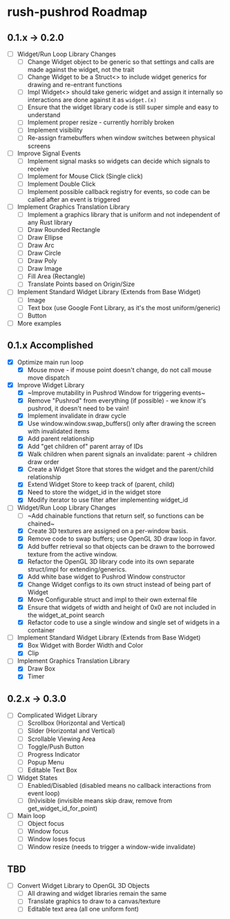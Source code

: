# rush-pushrod Roadmap

## 0.1.x -> 0.2.0

- [ ] Widget/Run Loop Library Changes
  - [ ] Change Widget object to be generic so that settings and calls are made against the widget, not the trait
  - [ ] Change Widget to be a Struct<> to include widget generics for drawing and re-entrant functions
  - [ ] Impl Widget<> should take generic widget and assign it internally so interactions are done against it as `widget.(x)`
  - [ ] Ensure that the widget library code is still super simple and easy to understand
  - [ ] Implement proper resize - currently horribly broken
  - [ ] Implement visibility
  - [ ] Re-assign framebuffers when window switches between physical screens
- [ ] Improve Signal Events
  - [ ] Implement signal masks so widgets can decide which signals to receive
  - [ ] Implement for Mouse Click (Single click)
  - [ ] Implement Double Click
  - [ ] Implement possible callback registry for events, so code can be called after an event is triggered
- [ ] Implement Graphics Translation Library
  - [ ] Implement a graphics library that is uniform and not independent of any Rust library
  - [ ] Draw Rounded Rectangle
  - [ ] Draw Ellipse
  - [ ] Draw Arc
  - [ ] Draw Circle
  - [ ] Draw Poly
  - [ ] Draw Image
  - [ ] Fill Area (Rectangle)
  - [ ] Translate Points based on Origin/Size
- [ ] Implement Standard Widget Library (Extends from Base Widget)
  - [ ] Image
  - [ ] Text box (use Google Font Library, as it's the most uniform/generic)
  - [ ] Button
- [ ] More examples

## 0.1.x Accomplished

- [x] Optimize main run loop
  - [x] Mouse move - if mouse point doesn't change, do not call mouse move dispatch
- [x] Improve Widget Library
  - [x] ~Improve mutability in Pushrod Window for triggering events~
  - [x] Remove "Pushrod" from everything (if possible) - we know it's pushrod, it doesn't need to be vain!
  - [x] Implement invalidate in draw cycle
  - [x] Use window.window.swap_buffers() only after drawing the screen with invalidated items
  - [x] Add parent relationship
  - [x] Add "get children of" parent array of IDs
  - [x] Walk children when parent signals an invalidate: parent -> children draw order
  - [x] Create a Widget Store that stores the widget and the parent/child relationship
  - [x] Extend Widget Store to keep track of (parent, child)
  - [x] Need to store the widget_id in the widget store
  - [x] Modify iterator to use filter after implementing widget_id
- [ ] Widget/Run Loop Library Changes
  - [ ] ~Add chainable functions that return self, so functions can be chained~
  - [x] Create 3D textures are assigned on a per-window basis.
  - [x] Remove code to swap buffers; use OpenGL 3D draw loop in favor.
  - [x] Add buffer retrieval so that objects can be drawn to the borrowed texture from the active window.
  - [x] Refactor the OpenGL 3D library code into its own separate struct/impl for extending/generics.
  - [x] Add white base widget to Pushrod Window constructor
  - [x] Change Widget configs to its own struct instead of being part of Widget
  - [x] Move Configurable struct and impl to their own external file
  - [x] Ensure that widgets of width and height of 0x0 are not included in the widget_at_point search
  - [x] Refactor code to use a single window and single set of widgets in a container
- [ ] Implement Standard Widget Library (Extends from Base Widget)
  - [x] Box Widget with Border Width and Color
  - [x] Clip
- [ ] Implement Graphics Translation Library
  - [x] Draw Box
  - [x] Timer

## 0.2.x -> 0.3.0

- [ ] Complicated Widget Library
  - [ ] Scrollbox (Horizontal and Vertical)
  - [ ] Slider (Horizontal and Vertical)
  - [ ] Scrollable Viewing Area
  - [ ] Toggle/Push Button
  - [ ] Progress Indicator
  - [ ] Popup Menu
  - [ ] Editable Text Box
- [ ] Widget States
  - [ ] Enabled/Disabled (disabled means no callback interactions from event loop)
  - [ ] (In)visible (invisible means skip draw, remove from get_widget_id_for_point)
- [ ] Main loop
  - [ ] Object focus
  - [ ] Window focus
  - [ ] Window loses focus
  - [ ] Window resize (needs to trigger a window-wide invalidate)

## TBD

- [ ] Convert Widget Library to OpenGL 3D Objects
  - [ ] All drawing and widget libraries remain the same
  - [ ] Translate graphics to draw to a canvas/texture
  - [ ] Editable text area (all one uniform font)
